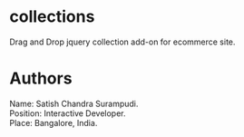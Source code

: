collections
===========

Drag and Drop jquery collection add-on for ecommerce site.

Authors
===========

Name: Satish Chandra Surampudi.<br/>
Position: Interactive Developer.<br/>
Place: Bangalore, India.

